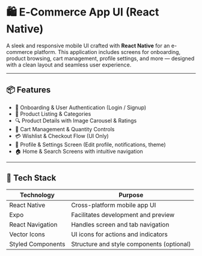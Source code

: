 # 🛍️ E‑Commerce App UI (React Native)

A sleek and responsive mobile UI crafted with **React Native** for an e-commerce platform. This application includes screens for onboarding, product browsing, cart management, profile settings, and more — designed with a clean layout and seamless user experience.

---

## 📦 Features

- 🎯 Onboarding & User Authentication (Login / Signup)
- 🏬 Product Listing & Categories
- 🔍 Product Details with Image Carousel & Ratings
- 🛒 Cart Management & Quantity Controls
- 💳 Wishlist & Checkout Flow (UI Only)
- 👤 Profile & Settings Screen (Edit profile, notifications, theme)
- 🏠 Home & Search Screens with intuitive navigation

---

## 🔧 Tech Stack

| Technology           | Purpose                                           |
|----------------------|---------------------------------------------------|
| React Native         | Cross-platform mobile app UI                     |
| Expo                 | Facilitates development and preview              |
| React Navigation     | Handles screen and tab navigation                |
| Vector Icons         | UI icons for actions and indicators              |
| Styled Components    | Structure and style components (optional)        |



